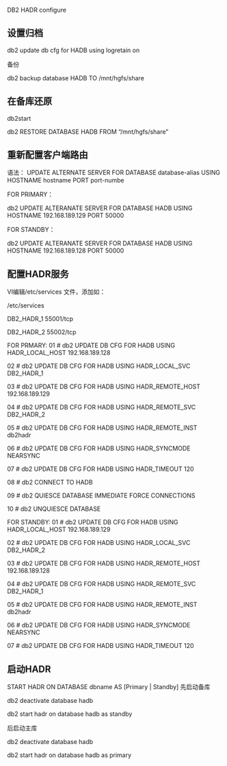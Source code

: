 DB2 HADR configure



## 设置归档

db2 update db cfg for HADB using logretain on 

备份

db2 backup database HADB TO /mnt/hgfs/share 

## 在备库还原

db2start 

db2 RESTORE DATABASE HADB FROM “/mnt/hgfs/share”

## 重新配置客户端路由

语法：
 UPDATE ALTERNATE SERVER FOR DATABASE database-alias 
 USING HOSTNAME hostname PORT port-numbe 



FOR PRIMARY：

db2 UPDATE ALTERANATE SERVER FOR DATABASE HADB  USING HOSTNAME 192.168.189.129 PORT 50000 



FOR STANDBY：



db2 UPDATE ALTERANATE SERVER FOR DATABASE HADB  USING HOSTNAME 192.168.189.128 PORT 50000 

## 配置HADR服务

VI编辑/etc/services 文件，添加如：



/etc/services 

 DB2_HADR_1 55001/tcp 

 DB2_HADR_2 55002/tcp 

FOR PRMARY:
01 # db2 UPDATE DB CFG FOR HADB USING HADR_LOCAL_HOST 192.168.189.128 

02 # db2 UPDATE DB CFG FOR HADB USING HADR_LOCAL_SVC DB2_HADR_1 

03 # db2 UPDATE DB CFG FOR HADB USING HADR_REMOTE_HOST 192.168.189.129 

04 # db2 UPDATE DB CFG FOR HADB USING HADR_REMOTE_SVC DB2_HADR_2 

05 # db2 UPDATE DB CFG FOR HADB USING HADR_REMOTE_INST db2hadr 

06 # db2 UPDATE DB CFG FOR HADB USING HADR_SYNCMODE NEARSYNC 

07 # db2 UPDATE DB CFG FOR HADB USING HADR_TIMEOUT 120 

08 # db2 CONNECT TO HADB 

09 # db2 QUIESCE DATABASE IMMEDIATE FORCE CONNECTIONS 

10 # db2 UNQUIESCE DATABASE 

FOR STANDBY:
01 # db2 UPDATE DB CFG FOR HADB USING HADR_LOCAL_HOST 192.168.189.129 

02 # db2 UPDATE DB CFG FOR HADB USING HADR_LOCAL_SVC DB2_HADR_2 

03 # db2 UPDATE DB CFG FOR HADB USING HADR_REMOTE_HOST 192.168.189.128 

04 # db2 UPDATE DB CFG FOR HADB USING HADR_REMOTE_SVC DB2_HADR_1 

05 # db2 UPDATE DB CFG FOR HADB USING HADR_REMOTE_INST db2hadr 

06 # db2 UPDATE DB CFG FOR HADB USING HADR_SYNCMODE NEARSYNC 

07 # db2 UPDATE DB CFG FOR HADB USING HADR_TIMEOUT 120 

## 启动HADR

START HADR ON DATABASE dbname AS [Primary | Standby] 
先启动备库

db2 deactivate database hadb 

db2 start hadr on database hadb as standby 

后启动主库

db2 deactivate database hadb 

db2 start hadr on database hadb as primary